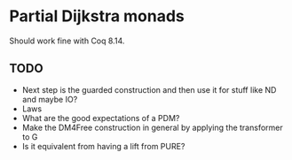 # Partial Dijkstra monads

Should work fine with Coq 8.14.

## TODO

- Next step is the guarded construction and then use it for stuff like ND and
maybe IO?
- Laws
- What are the good expectations of a PDM?
- Make the DM4Free construction in general by applying the transformer to G
- Is it equivalent from having a lift from PURE?